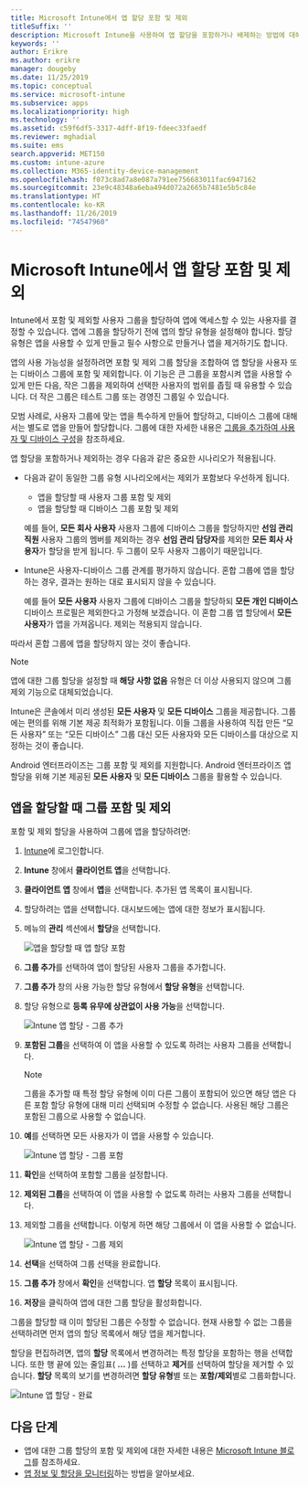```yaml
---
title: Microsoft Intune에서 앱 할당 포함 및 제외
titleSuffix: ''
description: Microsoft Intune을 사용하여 앱 할당을 포함하거나 배제하는 방법에 대해 알아봅니다.
keywords: ''
author: Erikre
ms.author: erikre
manager: dougeby
ms.date: 11/25/2019
ms.topic: conceptual
ms.service: microsoft-intune
ms.subservice: apps
ms.localizationpriority: high
ms.technology: ''
ms.assetid: c59f6df5-3317-4dff-8f19-fdeec33faedf
ms.reviewer: mghadial
ms.suite: ems
search.appverid: MET150
ms.custom: intune-azure
ms.collection: M365-identity-device-management
ms.openlocfilehash: f073c8ad7a8e087a791ee756683011fac6947162
ms.sourcegitcommit: 23e9c48348a6eba494d072a2665b7481e5b5c84e
ms.translationtype: HT
ms.contentlocale: ko-KR
ms.lasthandoff: 11/26/2019
ms.locfileid: "74547960"
---
```

# <a name="include-and-exclude-app-assignments-in-microsoft-intune"></a>Microsoft Intune에서 앱 할당 포함 및 제외

Intune에서 포함 및 제외할 사용자 그룹을 할당하여 앱에 액세스할 수 있는 사용자를 결정할 수 있습니다. 앱에 그룹을 할당하기 전에 앱의 할당 유형을 설정해야 합니다. 할당 유형은 앱을 사용할 수 있게 만들고 필수 사항으로 만들거나 앱을 제거하기도 합니다. 

앱의 사용 가능성을 설정하려면 포함 및 제외 그룹 할당을 조합하여 앱 할당을 사용자 또는 디바이스 그룹에 포함 및 제외합니다. 이 기능은 큰 그룹을 포함시켜 앱을 사용할 수 있게 만든 다음, 작은 그룹을 제외하여 선택한 사용자의 범위를 좁힐 때 유용할 수 있습니다. 더 작은 그룹은 테스트 그룹 또는 경영진 그룹일 수 있습니다. 

모범 사례로, 사용자 그룹에 맞는 앱을 특수하게 만들어 할당하고, 디바이스 그룹에 대해서는 별도로 앱을 만들어 할당합니다. 그룹에 대한 자세한 내용은 [그룹을 추가하여 사용자 및 디바이스 구성](~/fundamentals/groups-add.md)을 참조하세요.  

앱 할당을 포함하거나 제외하는 경우 다음과 같은 중요한 시나리오가 적용됩니다.

- 다음과 같이 동일한 그룹 유형 시나리오에서는 제외가 포함보다 우선하게 됩니다.
    - 앱을 할당할 때 사용자 그룹 포함 및 제외
    - 앱을 할당할 때 디바이스 그룹 포함 및 제외

    예를 들어, **모든 회사 사용자** 사용자 그룹에 디바이스 그룹을 할당하지만 **선임 관리 직원** 사용자 그룹의 멤버를 제외하는 경우 **선임 관리 담당자**를 제외한 **모든 회사 사용자**가 할당을 받게 됩니다. 두 그룹이 모두 사용자 그룹이기 때문입니다.
- Intune은 사용자-디바이스 그룹 관계를 평가하지 않습니다. 혼합 그룹에 앱을 할당하는 경우, 결과는 원하는 대로 표시되지 않을 수 있습니다.

    예를 들어 **모든 사용자** 사용자 그룹에 디바이스 그룹을 할당하되 **모든 개인 디바이스** 디바이스 프로필은 제외한다고 가정해 보겠습니다. 이 혼합 그룹 앱 할당에서 **모든 사용자**가 앱을 가져옵니다. 제외는 적용되지 않습니다.

따라서 혼합 그룹에 앱을 할당하지 않는 것이 좋습니다.

> [!NOTE]
> 앱에 대한 그룹 할당을 설정할 때 **해당 사항 없음** 유형은 더 이상 사용되지 않으며 그룹 제외 기능으로 대체되었습니다. 
>
> Intune은 콘솔에서 미리 생성된 **모든 사용자** 및 **모든 디바이스** 그룹을 제공합니다. 그룹에는 편의를 위해 기본 제공 최적화가 포함됩니다. 이들 그룹을 사용하여 직접 만든 “모든 사용자” 또는 “모든 디바이스” 그룹 대신 모든 사용자와 모든 디바이스를 대상으로 지정하는 것이 좋습니다.  
>
> Android 엔터프라이즈는 그룹 포함 및 제외를 지원합니다. Android 엔터프라이즈 앱 할당을 위해 기본 제공된 **모든 사용자** 및 **모든 디바이스** 그룹을 활용할 수 있습니다. 

## <a name="include-and-exclude-groups-when-assigning-apps"></a>앱을 할당할 때 그룹 포함 및 제외 
포함 및 제외 할당을 사용하여 그룹에 앱을 할당하려면:
1. [Intune](https://go.microsoft.com/fwlink/?linkid=2090973)에 로그인합니다.
3. **Intune** 창에서 **클라이언트 앱**을 선택합니다.
4. **클라이언트 앱** 창에서 **앱**을 선택합니다. 추가된 앱 목록이 표시됩니다.
5. 할당하려는 앱을 선택합니다. 대시보드에는 앱에 대한 정보가 표시됩니다. 
6. 메뉴의 **관리** 섹션에서 **할당**을 선택합니다. 

    ![앱을 할당할 때 앱 할당 포함](./media/apps-inc-exl-assignments/apps-inc-exl-01.png)
7. **그룹 추가**를 선택하여 앱이 할당된 사용자 그룹을 추가합니다. 
8. **그룹 추가** 창의 사용 가능한 할당 유형에서 **할당 유형**을 선택합니다.
9. 할당 유형으로 **등록 유무에 상관없이 사용 가능**을 선택합니다.

    ![Intune 앱 할당 - 그룹 추가](./media/apps-inc-exl-assignments/apps-inc-exl-02.png)
10. **포함된 그룹**을 선택하여 이 앱을 사용할 수 있도록 하려는 사용자 그룹을 선택합니다.

    > [!NOTE]
    > 그룹을 추가할 때 특정 할당 유형에 이미 다른 그룹이 포함되어 있으면 해당 앱은 다른 포함 할당 유형에 대해 미리 선택되며 수정할 수 없습니다. 사용된 해당 그룹은 포함된 그룹으로 사용할 수 없습니다.

11. **예**를 선택하면 모든 사용자가 이 앱을 사용할 수 있습니다.

    ![Intune 앱 할당 - 그룹 포함](./media/apps-inc-exl-assignments/apps-inc-exl-03.png)
12. **확인**을 선택하여 포함할 그룹을 설정합니다.
13. **제외된 그룹**을 선택하여 이 앱을 사용할 수 없도록 하려는 사용자 그룹을 선택합니다. 
14. 제외할 그룹을 선택합니다. 이렇게 하면 해당 그룹에서 이 앱을 사용할 수 없습니다.

    ![Intune 앱 할당 - 그룹 제외](./media/apps-inc-exl-assignments/apps-inc-exl-04.png)
15. **선택**을 선택하여 그룹 선택을 완료합니다.
16. **그룹 추가** 창에서 **확인**을 선택합니다. 앱 **할당** 목록이 표시됩니다.
17. **저장**을 클릭하여 앱에 대한 그룹 할당을 활성화합니다.

그룹을 할당할 때 이미 할당된 그룹은 수정할 수 없습니다. 현재 사용할 수 없는 그룹을 선택하려면 먼저 앱의 할당 목록에서 해당 앱을 제거합니다. 

할당을 편집하려면, 앱의 **할당** 목록에서 변경하려는 특정 할당을 포함하는 행을 선택합니다. 또한 행 끝에 있는 줄임표( **...** )를 선택하고 **제거**를 선택하여 할당을 제거할 수 있습니다. **할당** 목록의 보기를 변경하려면 **할당 유형**별 또는 **포함/제외**별로 그룹화합니다.

![Intune 앱 할당 - 완료](./media/apps-inc-exl-assignments/apps-inc-exl-05.png)

## <a name="next-steps"></a>다음 단계

- 앱에 대한 그룹 할당의 포함 및 제외에 대한 자세한 내용은 [Microsoft Intune 블로그](https://aka.ms/new_app_assignment_process)를 참조하세요.
- [앱 정보 및 할당을 모니터링](apps-monitor.md)하는 방법을 알아보세요.
